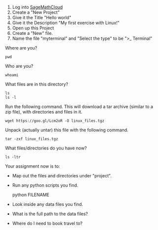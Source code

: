 1. Log into [SageMathCloud](https://cloud.sagemath.com/)
2. Create a "New Project"
  1. Give it the Title "Hello world"
  2. Give it the Description "My first exercise with Linux!"
3. Open up this Project
4. Create a "New" file.
  1. Name the file "myterminal" and "Select the type" to be ">_ Terminal"
  
Where are you?

    pwd 

Who are you?

    whoami

What files are in this directory?

    ls
    ls -l 

Run the following command. This will download a tar archive (similar to a zip file), with directories and files in it. 

    wget https://goo.gl/Lcm2oR -O linux_files.tgz 

Unpack (actually untar) this file with the following command. 

    tar -zxf linux_files.tgz

What files/directories do you have now?

    ls -ltr 

Your assignment now is to:
* Map out the files and directories under "project".
* Run any python scripts you find. 

    python FILENAME

* Look inside any data files you find. 
* What is the full path to the data files?
* Where do I need to book travel to?

